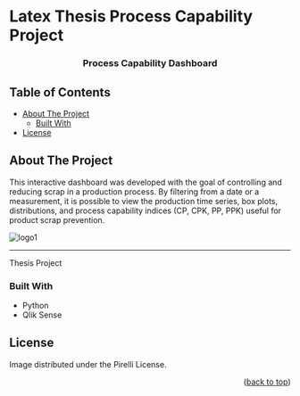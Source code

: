 # Latex Thesis Process Capability Project

<p align="center">
  <h3 align="center">Process Capability Dashboard</h3>
</p>

<!-- TABLE OF CONTENTS -->
## Table of Contents

- [About The Project](#about-the-project)
  - [Built With](#built-with)
- [License](#license)

<!-- ABOUT THE PROJECT -->
## About The Project

This interactive dashboard was developed with the goal of controlling and reducing scrap in a production process. By filtering from a date or a measurement, it is possible to view the production time series, box plots, distributions, and process capability indices (CP, CPK, PP, PPK) useful for product scrap prevention.

![logo1](https://github.com/mard4/capability/assets/119207738/fb01e2df-185b-408a-802a-8f93802996f7)

--------------------------------------------
Thesis Project

### Built With

* Python
* Qlik Sense

<!-- LICENSE -->
## License

Image distributed under the Pirelli License.

<p align="right">(<a href="#readme-top">back to top</a>)</p>
